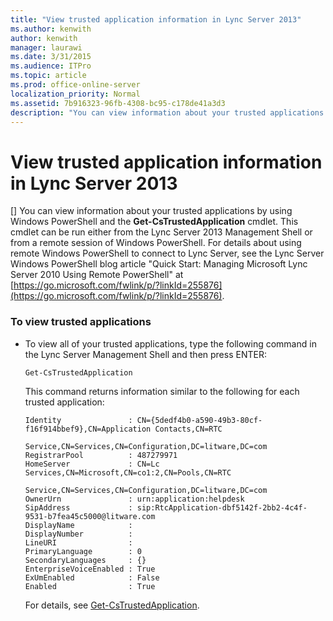 ```yaml
---
title: "View trusted application information in Lync Server 2013"
ms.author: kenwith
author: kenwith
manager: laurawi
ms.date: 3/31/2015
ms.audience: ITPro
ms.topic: article
ms.prod: office-online-server
localization_priority: Normal
ms.assetid: 7b916323-96fb-4308-bc95-c178de41a3d3
description: "You can view information about your trusted applications by using Windows PowerShell and the Get-CsTrustedApplication cmdlet. This cmdlet can be run either from the Lync Server 2013 Management Shell or from a remote session of Windows PowerShell. For details about using remote Windows PowerShell to connect to Lync Server, see the Lync Server Windows PowerShell blog articleQuick Start: Managing Microsoft Lync Server 2010 Using Remote PowerShellat https://go.microsoft.com/fwlink/p/?linkId=255876."
---
```


# View trusted application information in Lync Server 2013
[]
You can view information about your trusted applications by using Windows PowerShell and the **Get-CsTrustedApplication** cmdlet. This cmdlet can be run either from the Lync Server 2013 Management Shell or from a remote session of Windows PowerShell. For details about using remote Windows PowerShell to connect to Lync Server, see the Lync Server Windows PowerShell blog article "Quick Start: Managing Microsoft Lync Server 2010 Using Remote PowerShell" at [https://go.microsoft.com/fwlink/p/?linkId=255876](https://go.microsoft.com/fwlink/p/?linkId=255876).
  
### To view trusted applications

- To view all of your trusted applications, type the following command in the Lync Server Management Shell and then press ENTER:
    
  ```
  Get-CsTrustedApplication
  ```

    This command returns information similar to the following for each trusted application:
    
  ```
  Identity               : CN={5dedf4b0-a590-49b3-80cf-f16f914bbef9},CN=Application Contacts,CN=RTC
                           Service,CN=Services,CN=Configuration,DC=litware,DC=com
  RegistrarPool          : 487279971
  HomeServer             : CN=Lc Services,CN=Microsoft,CN=co1:2,CN=Pools,CN=RTC
                           Service,CN=Services,CN=Configuration,DC=litware,DC=com
  OwnerUrn               : urn:application:helpdesk
  SipAddress             : sip:RtcApplication-dbf5142f-2bb2-4c4f-9531-b7fea45c5000@litware.com
  DisplayName            :
  DisplayNumber          :
  LineURI                :
  PrimaryLanguage        : 0
  SecondaryLanguages     : {}
  EnterpriseVoiceEnabled : True
  ExUmEnabled            : False
  Enabled                : True
  
  ```

    For details, see [Get-CsTrustedApplication](get-cstrustedapplication.md).
    

